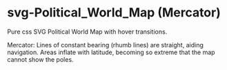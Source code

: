 # svg-Political_World_Map (Mercator)

Pure css SVG Political World Map with hover transitions.


Mercator:
Lines of constant bearing (rhumb lines) are straight, aiding navigation.
Areas inflate with latitude, becoming so extreme that the map cannot show the poles.


